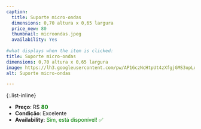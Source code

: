 ```yaml
---
caption:
  title: Suporte micro-ondas
  dimensions: 0,70 altura x 0,65 largura
  price_new: 80
  thumbnail: microondas.jpeg
  availability: Yes
  
#what displays when the item is clicked:
title: Suporte micro-ondas
dimensions: 0,70 altura x 0,65 largura
image: https://lh3.googleusercontent.com/pw/AP1GczNcHtpUt4zXfgjGMS3opLuSUilU2fyGcjj2O86W4LEdVde2d0kT8jGfvG1XvPJBgaXciy9OWPLVi7kADJekWK374Eo0wmrpaz9M9yLuELTEm_1nFWtbmebhGVhH5DzBHYT3n9O4d66MbO92tpzQdkFoiw=w1220-h1626-s-no-gm?authuser=0
alt: Suporte micro-ondas

---
```

{:.list-inline} 
- **Preço**: R$ <span style="color:green">**80**</span>
- **Condição**: Excelente
- **Availability**: <span style='color:green'>Sim, está disponível! ✅</span>

